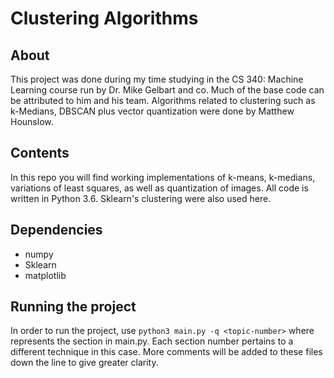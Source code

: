 # Clustering Algorithms

## About
This project was done during my time studying in the CS 340: Machine Learning course run by Dr. Mike Gelbart and co. Much of the base code can be attributed to him and his team. Algorithms related to clustering such as k-Medians, DBSCAN plus vector quantization were done by Matthew Hounslow.

## Contents

In this repo you will find working implementations of k-means, k-medians, variations of least squares, as well as quantization of images. All code is written in Python 3.6. Sklearn's clustering were also used here.

## Dependencies

- numpy
- Sklearn
- matplotlib


## Running the project

In order to run the project, use `python3 main.py -q <topic-number>` where <topic-number> represents the section in main.py. Each section number pertains to a different technique in this case. More comments will be added to these files down the line to give greater clarity.  
